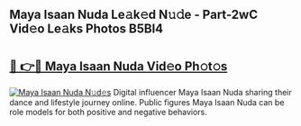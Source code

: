 ## Maya Isaan Nuda Le𝚊k𝚎d N𝚞𝚍e - Part-2wC Vid𝚎o Le𝚊ks Photos B5Bl4

# <h2><a href="http://fbbx01.evod.top/?m=Maya+Isaan+Nuda">🔗 👉🔴 Maya Isaan Nuda Vid𝚎o Ph𝚘t𝚘s</a></h2>

[![Maya Isaan Nuda N𝚞d𝚎s](https://i.imgur.com/8V9OHl7.gif)](http://fbbx01.evod.top/?m=Maya+Isaan+Nuda)
Digital influencer Maya Isaan Nuda sharing their dance and lifestyle journey online. Public figures Maya Isaan Nuda can be role models for both positive and negative behaviors. 
